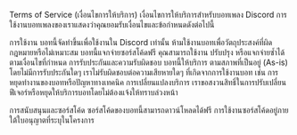 Terms of Service (เงื่อนไขการให้บริการ)
เงื่อนไขการให้บริการสำหรับบอทเพลง Discord
การใช้งานบอทเพลงของเราแสดงว่าคุณยอมรับเงื่อนไขและข้อกำหนดดังต่อไปนี้

การใช้งาน
บอทนี้จัดทำขึ้นเพื่อใช้งานใน Discord เท่านั้น
ห้ามใช้งานบอทเพื่อวัตถุประสงค์ที่ผิดกฎหมายหรือไม่เหมาะสม
บอทนี้แจกจ่ายซอร์สโค้ดฟรี คุณสามารถใช้งาน ปรับปรุง หรือแจกจ่ายซ้ำได้ตามเงื่อนไขที่กำหนด
การรับประกันและความรับผิดชอบ
บอทนี้ให้บริการ ตามสภาพที่เป็นอยู่ (As-is) โดยไม่มีการรับประกันใดๆ
เราไม่รับผิดชอบต่อความเสียหายใดๆ ที่เกิดจากการใช้งานบอท เช่น การหยุดทำงานของบอทหรือปัญหาทางเทคนิค
การเปลี่ยนแปลงบริการ
เราขอสงวนสิทธิ์ในการปรับเปลี่ยนฟีเจอร์หรือหยุดให้บริการบอทโดยไม่ต้องแจ้งให้ทราบล่วงหน้า

การสนับสนุนและซอร์สโค้ด
ซอร์สโค้ดของบอทนี้สามารถดาวน์โหลดได้ฟรี
การใช้งานซอร์สโค้ดอยู่ภายใต้ใบอนุญาตที่ระบุในโครงการ